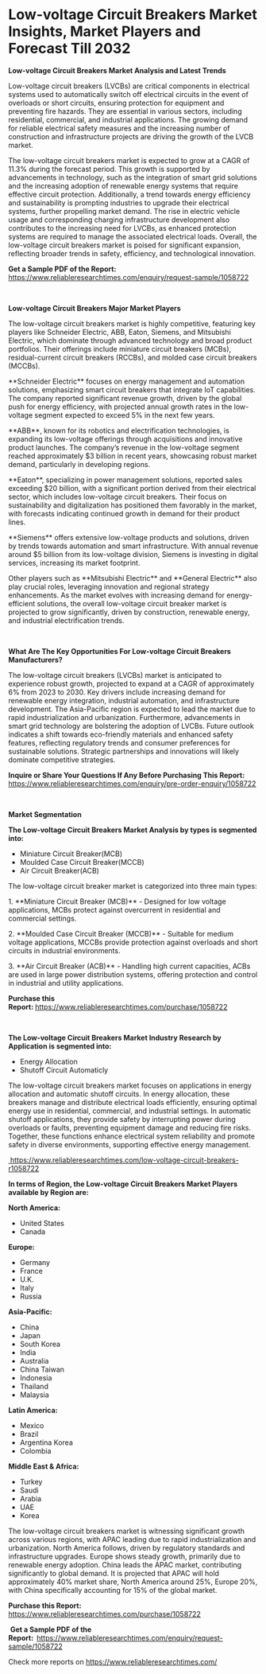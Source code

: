 <p><h1>Low-voltage Circuit Breakers Market Insights, Market Players and Forecast Till 2032</h1></p><p><strong>Low-voltage Circuit Breakers Market Analysis and Latest Trends</strong></p>
<p><p>Low-voltage circuit breakers (LVCBs) are critical components in electrical systems used to automatically switch off electrical circuits in the event of overloads or short circuits, ensuring protection for equipment and preventing fire hazards. They are essential in various sectors, including residential, commercial, and industrial applications. The growing demand for reliable electrical safety measures and the increasing number of construction and infrastructure projects are driving the growth of the LVCB market.</p><p>The low-voltage circuit breakers market is expected to grow at a CAGR of 11.3% during the forecast period. This growth is supported by advancements in technology, such as the integration of smart grid solutions and the increasing adoption of renewable energy systems that require effective circuit protection. Additionally, a trend towards energy efficiency and sustainability is prompting industries to upgrade their electrical systems, further propelling market demand. The rise in electric vehicle usage and corresponding charging infrastructure development also contributes to the increasing need for LVCBs, as enhanced protection systems are required to manage the associated electrical loads. Overall, the low-voltage circuit breakers market is poised for significant expansion, reflecting broader trends in safety, efficiency, and technological innovation.</p></p>
<p><strong>Get a Sample PDF of the Report:&nbsp;</strong> <a href="https://www.reliableresearchtimes.com/enquiry/request-sample/1058722?utm_campaign=3187&utm_medium=2&utm_source=Github&utm_content=ia&utm_term=09042025&utm_id=low-voltage-circuit-breakers">https://www.reliableresearchtimes.com/enquiry/request-sample/1058722</a></p>
<p>&nbsp;</p>
<p><strong>Low-voltage Circuit Breakers Major Market Players</strong></p>
<p><p>The low-voltage circuit breakers market is highly competitive, featuring key players like Schneider Electric, ABB, Eaton, Siemens, and Mitsubishi Electric, which dominate through advanced technology and broad product portfolios. Their offerings include miniature circuit breakers (MCBs), residual-current circuit breakers (RCCBs), and molded case circuit breakers (MCCBs).</p><p>**Schneider Electric** focuses on energy management and automation solutions, emphasizing smart circuit breakers that integrate IoT capabilities. The company reported significant revenue growth, driven by the global push for energy efficiency, with projected annual growth rates in the low-voltage segment expected to exceed 5% in the next few years.</p><p>**ABB**, known for its robotics and electrification technologies, is expanding its low-voltage offerings through acquisitions and innovative product launches. The company’s revenue in the low-voltage segment reached approximately $3 billion in recent years, showcasing robust market demand, particularly in developing regions.</p><p>**Eaton**, specializing in power management solutions, reported sales exceeding $20 billion, with a significant portion derived from their electrical sector, which includes low-voltage circuit breakers. Their focus on sustainability and digitalization has positioned them favorably in the market, with forecasts indicating continued growth in demand for their product lines.</p><p>**Siemens** offers extensive low-voltage products and solutions, driven by trends towards automation and smart infrastructure. With annual revenue around $5 billion from its low-voltage division, Siemens is investing in digital services, increasing its market footprint.</p><p>Other players such as **Mitsubishi Electric** and **General Electric** also play crucial roles, leveraging innovation and regional strategy enhancements. As the market evolves with increasing demand for energy-efficient solutions, the overall low-voltage circuit breaker market is projected to grow significantly, driven by construction, renewable energy, and industrial electrification trends.</p></p>
<p>&nbsp;</p>
<p><strong>What Are The Key Opportunities For Low-voltage Circuit Breakers Manufacturers?</strong></p>
<p><p>The low-voltage circuit breakers (LVCBs) market is anticipated to experience robust growth, projected to expand at a CAGR of approximately 6% from 2023 to 2030. Key drivers include increasing demand for renewable energy integration, industrial automation, and infrastructure development. The Asia-Pacific region is expected to lead the market due to rapid industrialization and urbanization. Furthermore, advancements in smart grid technology are bolstering the adoption of LVCBs. Future outlook indicates a shift towards eco-friendly materials and enhanced safety features, reflecting regulatory trends and consumer preferences for sustainable solutions. Strategic partnerships and innovations will likely dominate competitive strategies.</p></p>
<p><strong>Inquire or Share Your Questions If Any Before Purchasing This Report:</strong> <a href="https://www.reliableresearchtimes.com/enquiry/pre-order-enquiry/1058722?utm_campaign=3187&utm_medium=2&utm_source=Github&utm_content=ia&utm_term=09042025&utm_id=low-voltage-circuit-breakers">https://www.reliableresearchtimes.com/enquiry/pre-order-enquiry/1058722</a></p>
<p>&nbsp;</p>
<p><strong>Market Segmentation</strong></p>
<p><strong>The Low-voltage Circuit Breakers Market Analysis by types is segmented into:</strong></p>
<p><ul><li>Miniature Circuit Breaker(MCB)</li><li>Moulded Case Circuit Breaker(MCCB)</li><li>Air Circuit Breaker(ACB)</li></ul></p>
<p><p>The low-voltage circuit breaker market is categorized into three main types: </p><p>1. **Miniature Circuit Breaker (MCB)** - Designed for low voltage applications, MCBs protect against overcurrent in residential and commercial settings.</p><p>2. **Moulded Case Circuit Breaker (MCCB)** - Suitable for medium voltage applications, MCCBs provide protection against overloads and short circuits in industrial environments.</p><p>3. **Air Circuit Breaker (ACB)** - Handling high current capacities, ACBs are used in large power distribution systems, offering protection and control in industrial and utility applications.</p></p>
<p><strong>Purchase this Report:&nbsp;</strong><a href="https://www.reliableresearchtimes.com/purchase/1058722?utm_campaign=3187&utm_medium=2&utm_source=Github&utm_content=ia&utm_term=09042025&utm_id=low-voltage-circuit-breakers">https://www.reliableresearchtimes.com/purchase/1058722</a></p>
<p>&nbsp;</p>
<p><strong>The Low-voltage Circuit Breakers Market Industry Research by Application is segmented into:</strong></p>
<p><ul><li>Energy Allocation</li><li>Shutoff Circuit Automaticly</li></ul></p>
<p><p>The low-voltage circuit breakers market focuses on applications in energy allocation and automatic shutoff circuits. In energy allocation, these breakers manage and distribute electrical loads efficiently, ensuring optimal energy use in residential, commercial, and industrial settings. In automatic shutoff applications, they provide safety by interrupting power during overloads or faults, preventing equipment damage and reducing fire risks. Together, these functions enhance electrical system reliability and promote safety in diverse environments, supporting effective energy management.</p></p>
<p><a href="https://www.reliableresearchtimes.com/low-voltage-circuit-breakers-r1058722?utm_campaign=3187&utm_medium=2&utm_source=Github&utm_content=ia&utm_term=09042025&utm_id=low-voltage-circuit-breakers">&nbsp;https://www.reliableresearchtimes.com/low-voltage-circuit-breakers-r1058722</a></p>
<p><strong>In terms of Region, the Low-voltage Circuit Breakers Market Players available by Region are:</strong></p>
<p>
    <p> <strong> North America: </strong>
        <ul>
            <li>United States</li>
            <li>Canada</li>
        </ul>
        </p> 
    <p> <strong> Europe: </strong>
        <ul>
            <li>Germany</li>
            <li>France</li>
            <li>U.K.</li>
            <li>Italy</li>
            <li>Russia</li>
        </ul>
        </p> 
    <p> <strong> Asia-Pacific: </strong>
        <ul>
            <li>China</li>
            <li>Japan</li>
            <li>South Korea</li>
            <li>India</li>
            <li>Australia</li>
            <li>China Taiwan</li>
            <li>Indonesia</li>
            <li>Thailand</li>
            <li>Malaysia</li>
        </ul>
        </p> 
    <p> <strong> Latin America: </strong>
        <ul>
            <li>Mexico</li>
            <li>Brazil</li>
            <li>Argentina Korea</li>
            <li>Colombia</li>
        </ul>
        </p> 
    <p> <strong> Middle East & Africa: </strong>
        <ul>
            <li>Turkey</li>
            <li>Saudi</li>
            <li>Arabia</li>
            <li>UAE</li>
            <li>Korea</li>
        </ul>
    </p>
    </p>
<p><p>The low-voltage circuit breakers market is witnessing significant growth across various regions, with APAC leading due to rapid industrialization and urbanization. North America follows, driven by regulatory standards and infrastructure upgrades. Europe shows steady growth, primarily due to renewable energy adoption. China leads the APAC market, contributing significantly to global demand. It is projected that APAC will hold approximately 40% market share, North America around 25%, Europe 20%, with China specifically accounting for 15% of the global market.</p></p>
<p><strong>Purchase this Report: </strong><a href="https://www.reliableresearchtimes.com/purchase/1058722?utm_campaign=3187&utm_medium=2&utm_source=Github&utm_content=ia&utm_term=09042025&utm_id=low-voltage-circuit-breakers">https://www.reliableresearchtimes.com/purchase/1058722</a></p>
<p>&nbsp;<strong>Get a Sample PDF of the Report:&nbsp;&nbsp;</strong><a href="https://www.reliableresearchtimes.com/enquiry/request-sample/1058722?utm_campaign=3187&utm_medium=2&utm_source=Github&utm_content=ia&utm_term=09042025&utm_id=low-voltage-circuit-breakers">https://www.reliableresearchtimes.com/enquiry/request-sample/1058722</a></p>
<p><strong></strong></p>
<p>Check more reports on <a href="https://www.reliableresearchtimes.com/?utm_campaign=3187&utm_medium=2&utm_source=Github&utm_content=ia&utm_term=09042025&utm_id=low-voltage-circuit-breakers">https://www.reliableresearchtimes.com/</a></p>